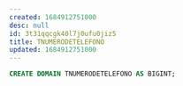 ```yaml
---
created: 1684912751000
desc: null
id: 3t31qqcgk40l7j0ufu0jiz5
title: TNUMERODETELEFONO
updated: 1684912751000
---
```


```sql
CREATE DOMAIN TNUMERODETELEFONO AS BIGINT;
```